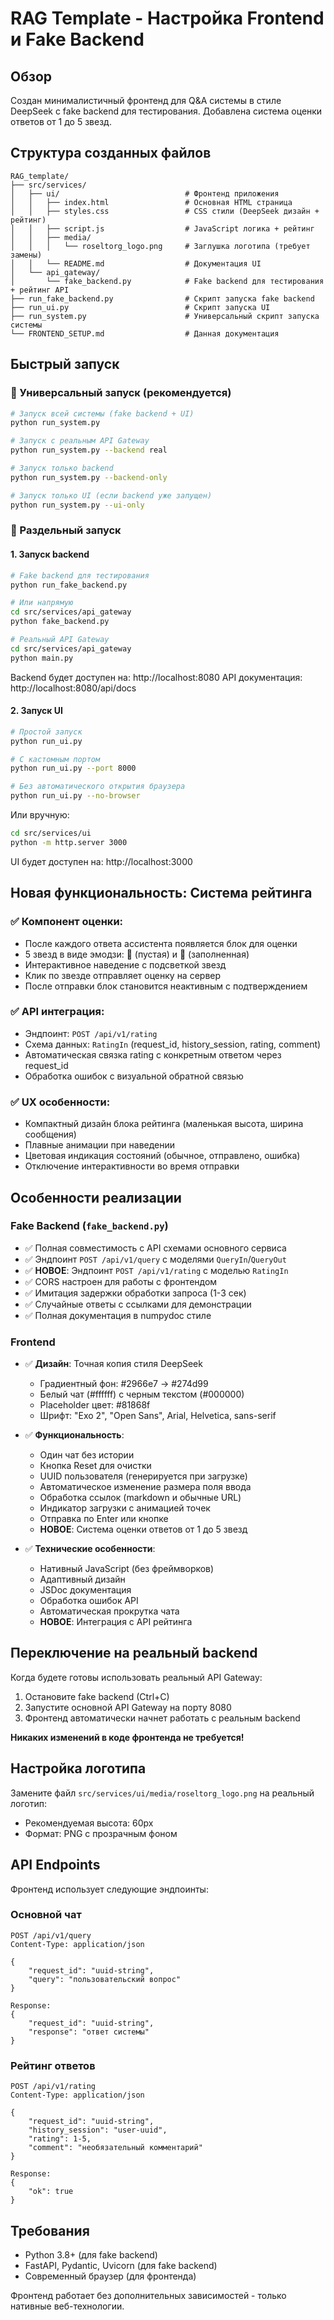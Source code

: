 # RAG Template - Настройка Frontend и Fake Backend

## Обзор

Создан минималистичный фронтенд для Q&A системы в стиле DeepSeek с fake backend для тестирования. Добавлена система оценки ответов от 1 до 5 звезд.

## Структура созданных файлов

```
RAG_template/
├── src/services/
│   ├── ui/                            # Фронтенд приложения
│   │   ├── index.html                 # Основная HTML страница
│   │   ├── styles.css                 # CSS стили (DeepSeek дизайн + рейтинг)
│   │   ├── script.js                  # JavaScript логика + рейтинг
│   │   ├── media/
│   │   │   └── roseltorg_logo.png     # Заглушка логотипа (требует замены)
│   │   └── README.md                  # Документация UI
│   └── api_gateway/
│       └── fake_backend.py            # Fake backend для тестирования + рейтинг API
├── run_fake_backend.py                # Скрипт запуска fake backend
├── run_ui.py                          # Скрипт запуска UI
├── run_system.py                      # Универсальный скрипт запуска системы
└── FRONTEND_SETUP.md                  # Данная документация
```

## Быстрый запуск

### 🚀 Универсальный запуск (рекомендуется)

```bash
# Запуск всей системы (fake backend + UI)
python run_system.py

# Запуск с реальным API Gateway
python run_system.py --backend real

# Запуск только backend
python run_system.py --backend-only

# Запуск только UI (если backend уже запущен)
python run_system.py --ui-only
```

### 🔧 Раздельный запуск

#### 1. Запуск backend

```bash
# Fake backend для тестирования
python run_fake_backend.py

# Или напрямую
cd src/services/api_gateway
python fake_backend.py

# Реальный API Gateway
cd src/services/api_gateway
python main.py
```

Backend будет доступен на: http://localhost:8080
API документация: http://localhost:8080/api/docs

#### 2. Запуск UI

```bash
# Простой запуск
python run_ui.py

# С кастомным портом
python run_ui.py --port 8000

# Без автоматического открытия браузера
python run_ui.py --no-browser
```

Или вручную:
```bash
cd src/services/ui
python -m http.server 3000
```

UI будет доступен на: http://localhost:3000

## Новая функциональность: Система рейтинга

### ✅ **Компонент оценки**:
- После каждого ответа ассистента появляется блок для оценки
- 5 звезд в виде эмодзи: 🔘 (пустая) и 🔵 (заполненная)
- Интерактивное наведение с подсветкой звезд
- Клик по звезде отправляет оценку на сервер
- После отправки блок становится неактивным с подтверждением

### ✅ **API интеграция**:
- Эндпоинт: `POST /api/v1/rating`
- Схема данных: `RatingIn` (request_id, history_session, rating, comment)
- Автоматическая связка rating с конкретным ответом через request_id
- Обработка ошибок с визуальной обратной связью

### ✅ **UX особенности**:
- Компактный дизайн блока рейтинга (маленькая высота, ширина сообщения)
- Плавные анимации при наведении
- Цветовая индикация состояний (обычное, отправлено, ошибка)
- Отключение интерактивности во время отправки

## Особенности реализации

### Fake Backend (`fake_backend.py`)
- ✅ Полная совместимость с API схемами основного сервиса
- ✅ Эндпоинт `POST /api/v1/query` с моделями `QueryIn`/`QueryOut`
- ✅ **НОВОЕ**: Эндпоинт `POST /api/v1/rating` с моделью `RatingIn`
- ✅ CORS настроен для работы с фронтендом
- ✅ Имитация задержки обработки запроса (1-3 сек)
- ✅ Случайные ответы с ссылками для демонстрации
- ✅ Полная документация в numpydoc стиле

### Frontend
- ✅ **Дизайн**: Точная копия стиля DeepSeek
  - Градиентный фон: #2966e7 → #274d99
  - Белый чат (#ffffff) с черным текстом (#000000)
  - Placeholder цвет: #81868f
  - Шрифт: "Exo 2", "Open Sans", Arial, Helvetica, sans-serif

- ✅ **Функциональность**:
  - Один чат без истории
  - Кнопка Reset для очистки
  - UUID пользователя (генерируется при загрузке)
  - Автоматическое изменение размера поля ввода
  - Обработка ссылок (markdown и обычные URL)
  - Индикатор загрузки с анимацией точек
  - Отправка по Enter или кнопке
  - **НОВОЕ**: Система оценки ответов от 1 до 5 звезд

- ✅ **Технические особенности**:
  - Нативный JavaScript (без фреймворков)
  - Адаптивный дизайн
  - JSDoc документация
  - Обработка ошибок API
  - Автоматическая прокрутка чата
  - **НОВОЕ**: Интеграция с API рейтинга

## Переключение на реальный backend

Когда будете готовы использовать реальный API Gateway:

1. Остановите fake backend (Ctrl+C)
2. Запустите основной API Gateway на порту 8080
3. Фронтенд автоматически начнет работать с реальным backend

**Никаких изменений в коде фронтенда не требуется!**

## Настройка логотипа

Замените файл `src/services/ui/media/roseltorg_logo.png` на реальный логотип:
- Рекомендуемая высота: 60px
- Формат: PNG с прозрачным фоном

## API Endpoints

Фронтенд использует следующие эндпоинты:

### Основной чат
```
POST /api/v1/query
Content-Type: application/json

{
    "request_id": "uuid-string",
    "query": "пользовательский вопрос"
}

Response:
{
    "request_id": "uuid-string",
    "response": "ответ системы"
}
```

### Рейтинг ответов
```
POST /api/v1/rating
Content-Type: application/json

{
    "request_id": "uuid-string",
    "history_session": "user-uuid",
    "rating": 1-5,
    "comment": "необязательный комментарий"
}

Response:
{
    "ok": true
}
```

## Требования

- Python 3.8+ (для fake backend)
- FastAPI, Pydantic, Uvicorn (для fake backend)
- Современный браузер (для фронтенда)

Фронтенд работает без дополнительных зависимостей - только нативные веб-технологии.
